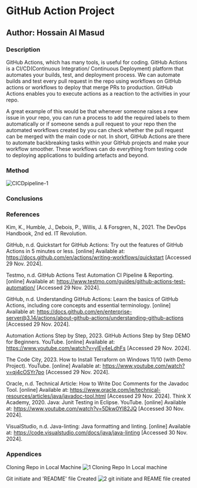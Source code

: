 # GitHub Action Project
## Author: Hossain Al Masud
### Description
GitHub Actions, which has many tools, is useful for coding. GitHub Actions is a CI/CD(Continuous Integration/ Continuous Deployment) platform that automates your builds, test, and deployment process. We can automate builds and test every pull request in the repo using workflows on GitHub actions or workflows to deploy that merge PRs to production. GitHub Actions enables you to execute actions as a reaction to the activities in your repo.

A great example of this would be that whenever someone raises a new issue in your repo, you can run a process to add the required labels to them automatically or if someone sends a pull request to your repo then the automated workflows created by you can check whether the pull request can be merged with the main code or not.
In short, GitHub Actions are there to automate backbreaking tasks within your GitHub projects and make your workflow smoother. These workflows can do everything from testing code to deploying applications to building artefacts and beyond.

### Method
![CICDpipeline-1](https://github.com/user-attachments/assets/de2c7c67-ad22-4935-8bfa-607819c18520)

### Conclusions
### References
Kim, K., Humble, J., Debois, P., Willis, J. & Forsgren, N., 2021. The DevOps Handbook, 2nd ed. IT Revolution.

GitHub, n.d. Quickstart for GitHub Actions: Try out the features of GitHub Actions in 5 minutes or less. [online] Available at: https://docs.github.com/en/actions/writing-workflows/quickstart [Accessed 29 Nov. 2024].

Testmo, n.d. GitHub Actions Test Automation CI Pipeline & Reporting. [online] Available at: https://www.testmo.com/guides/github-actions-test-automation/ 
[Accessed 29 Nov. 2024].

GitHub, n.d. Understanding GitHub Actions: Learn the basics of GitHub Actions, including core concepts and essential terminology. [online] Available at: https://docs.github.com/en/enterprise-server@3.14/actions/about-github-actions/understanding-github-actions 
[Accessed 29 Nov. 2024].

Automation Actions Step by Step, 2023. GitHub Actions Step by Step DEMO for Beginners. YouTube. [online] Available at: https://www.youtube.com/watch?v=ylEy4eLdhFs
[Accessed 29 Nov. 2024].

The Code City, 2023. How to Install Terraform on Windows 11/10 (with Demo Project). YouTube. [online] Available at: https://www.youtube.com/watch?v=qj4cOSYr7po
[Accessed 29 Nov. 2024].

Oracle, n.d. Technical Article: How to Write Doc Comments for the Javadoc Tool. [online] Available at: https://www.oracle.com/ie/technical-resources/articles/java/javadoc-tool.html [Accessed 29 Nov. 2024].
Think X Academy, 2020. Java: Junit Testing in Eclipse. YouTube. [online] Available at: https://www.youtube.com/watch?v=5Dkw0Yl82JQ
[Accessed 30 Nov. 2024].

VisualStudio, n.d. Java-linting: Java formatting and linting. [online] Available at: https://code.visualstudio.com/docs/java/java-linting
[Accessed 30 Nov. 2024].

### Appendices

Cloning Repo in Local Machine
![1 Cloning Repo In Local machine](https://github.com/user-attachments/assets/fe3c63a6-7195-4749-a976-3772eee2261b)

Git initiate and 'README' file Created
![2 git initiate and REAME file created](https://github.com/user-attachments/assets/c20b3dc6-9035-4594-87f0-ac31bec2fead)

